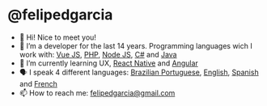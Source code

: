 # @felipedgarcia
- 👋 Hi! Nice to meet you! 
- 👀 I’m a developer for the last 14 years. Programming languages wich I work with: [Vue JS](https://vuejs.org/), [PHP](https://www.php.net/docs.php), [Node JS](https://nodejs.org/en/docs/), [C#](https://docs.microsoft.com/en-us/dotnet/csharp/) and [Java](https://docs.oracle.com/en/java/)
- 🌱 I’m currently learning UX, [React Native](https://reactnative.dev/docs/getting-started) and [Angular](https://angular.io/docs)
- 🗣️ I speak 4 different languages: [Brazilian Portuguese](https://en.wikipedia.org/wiki/Brazilian_Portuguese), [English](https://en.wikipedia.org/wiki/American_English), [Spanish](https://en.wikipedia.org/wiki/Spanish_language) and [French](https://en.wikipedia.org/wiki/French_language)
- 📫 How to reach me: felipedgarcia@gmail.com
